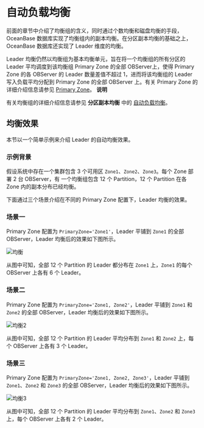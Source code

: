 自动负载均衡 
===========================

前面的章节中介绍了均衡组的含义，同时通过个数均衡和磁盘均衡的手段，OceanBase 数据库实现了均衡组内的副本均衡。在分区副本均衡的基础之上，OceanBase 数据库还实现了 Leader 维度的均衡。

Leader 均衡仍然以均衡组为基本均衡单元，旨在将一个均衡组的所有分区的 Leader 平均调度到该均衡组 Primary Zone 的全部 OBServer上，使得 Primary Zone 的各 OBServer 的 Leader 数量差值不超过 1，进而将该均衡组的 Leader 写入负载平均分配到 Primary Zone 的全部 OBServer 上。有关 Primary Zone 的详细介绍信息请参见 [Primary Zone](/zh-CN/5.oceanbase-database-overview/4.distributed-database-objects/3.partitions-and-replicas/4.data-balancing/2.leader-balancing/2.primary-zone.md)。
**说明**



有关均衡组的详细介绍信息请参见 **分区副本均衡** 中的 [自动负载均衡](/zh-CN/5.oceanbase-database-overview/4.distributed-database-objects/3.partitions-and-replicas/4.data-balancing/1.replica-balancing/1.automatic-load-balancing.md)。

均衡效果 
-------------------------

本节以一个简单示例来介绍 Leader 的自动均衡效果。

### 示例背景 

假设系统中存在一个集群包含 3 个可用区 `Zone1`、`Zone2`、`Zone3`。每个 Zone 部署 2 台 OBServer，有 一个均衡组包含 12 个 Partition，12 个 Partition 在各 Zone 内的副本分布已经均衡。

下面通过三个场景介绍在不同的 Primary Zone 配置下，Leader 均衡的效果。

### 场景一 

Primary Zone 配置为 `PrimaryZone='Zone1'`，Leader 平铺到 `Zone1` 的全部 OBServer，Leader 均衡后的效果如下图所示。

![均衡](https://help-static-aliyun-doc.aliyuncs.com/assets/img/zh-CN/7363623461/p351389.jpg)

从图中可知，全部 12 个 Partition 的 Leader 都分布在 `Zone1` 上，`Zone1` 的每个 OBServer 上各有 6 个 Leader。

### 场景二 

Primary Zone 配置为 `PrimaryZone='Zone1, Zone2'`，Leader 平铺到 `Zone1` 和 `Zone2` 的全部 OBServer，Leader 均衡后的效果如下图所示。

![均衡2](https://help-static-aliyun-doc.aliyuncs.com/assets/img/zh-CN/7363623461/p351390.jpg)

从图中可知，全部 12 个 Partition 的 Leader 平均分布到 `Zone1` 和 `Zone2` 上，每个 OBServer 上各有 3 个 Leader。

### 场景三 

Primary Zone 配置为 `PrimaryZone='Zone1, Zone2, Zone3'`，Leader 平铺到 `Zone1`、`Zone2` 和 `Zone3` 的全部 OBServer，Leader 均衡后的效果如下图所示。

![均衡3](https://help-static-aliyun-doc.aliyuncs.com/assets/img/zh-CN/7363623461/p351391.jpg)

从图中可知，全部 12 个 Partition 的 Leader 平均分布到 `Zone1`、`Zone2` 和 `Zone3`上，每个 OBServer 上各有 2 个 Leader。
